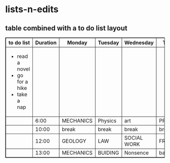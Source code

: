 # lists-n-edits
<!DOCTYPE html>
<html>

<h2>table combined with a to do list layout</h2>
<style>
 table, th, td {
   border: 1px solid;
   border-collapse: collapse; 
 }  
</style> 
<body>

<table style="width: auto;">
  <tr>
        <th>to do list</th>
        <th>Duration</th>
        <th>Monday</th>
        <th>Tuesday</th>
        <th>Wednesday</th>
        <th>Thursday</th>
        <th>Friday</th>
        <th>to do list 2</th>
       </tr>
   <td><ul>
            <li>read a novel</li>
            <li>go for a hike</li>
            <li>take a nap</li>
        </ul></td>
        <td></td>
        <td></td>
        <td></td>
        <td></td>
        <td></td>
        <td></td>
        <td><ul>
            <li>play my fifa career</li>
            <li>Go kumusha and agrigate</li>
            <li>go on a date</li>
        </ul></td></td>
    </tr>  
     <tr>
        <tr></tr>   
        <td></td>
        <td>6:00</td>
        <td>MECHANICS</td>
        <td>Physics</td>
        <td>art</td>
      <td>PROGAMING</td>
      <td>Chem files</td>
      <td></td>
    </tr>
     <tr>
        <td></td>
        <td>10:00</td>
        <td>break</td>
        <td>break</td>
        <td>break</td>
        <td>break</td>
        <td>break</td>
        <td></td>
    </tr>
     <tr>
        <td></td>
        <td>12:00</td>
        <td>GEOLOGY</td>
        <td>LAW</td>
        <td>SOCIAL WORK</td>
        <td>FREE</td>
        <td>MATHEMATICS</td>
        <td></td>
    </tr
 <tr>
        <td></td>
         <td>13:00</td>
         <td>MECHANICS</td>
         <td>BUIDING</td>
         <td>Nonsence</td>
         <td>basic art</td>
         <td>BIOCHEMISTRY</td>
         <td></td>
    </tr>
